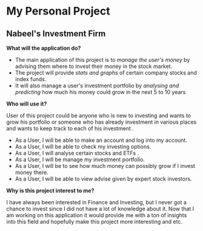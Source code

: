 # My Personal Project

## Nabeel's Investment  Firm


**What will the application do?**

- The main application of this project is to
*manage the user's money* by advising them 
where to invest their money in the stock market.
- The project will provide *stats and graphs* of certain company stocks
and index funds.
- It will also manage a user's investment portfolio by *analysing and predicting* how much 
his money could grow in the next 5 to 10 years

**Who will use it?**

User of this project could be anyone who is new to investing and wants to grow his 
portfolio or someone who has already investment in various places and wants to
keep track to each of his investment . 

- As a User, I will be able to make an account and log into my account.
- As a User, I will be able to check my investing options.
- As a User, I will analyse certain stocks and ETFs .
- As a User, I will be manage my investment portfolio.
- As a User, I will be to see how much money can possibly grow if I invest money there.
- As a User, I will be able to view advise given by expert stock investors.

**Why is this project interest to me?**

I have always been interested in Finance and Investing, 
but I never got a chance to invest since 
I did not have a lot of knowledge about it.
 Now that I am working on this application it would provide me 
with a ton of insights into this field and hopefully make this project more interesting and etc.


  